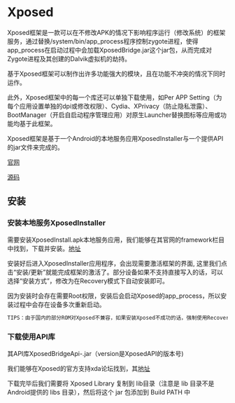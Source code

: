# Xposed
Xposed框架是一款可以在不修改APK的情况下影响程序运行（修改系统）的框架服务，通过替换/system/bin/app_process程序控制zygote进程，使得app_process在启动过程中会加载XposedBridge.jar这个jar包，从而完成对Zygote进程及其创建的Dalvik虚拟机的劫持。

基于Xposed框架可以制作出许多功能强大的模块，且在功能不冲突的情况下同时运作。

此外，Xposed框架中的每一个库还可以单独下载使用，如Per APP Setting（为每个应用设置单独的dpi或修改权限）、Cydia、XPrivacy（防止隐私泄露）、BootManager（开启自启动程序管理应用）对原生Launcher替换图标等应用或功能均基于此框架。

Xposed框架是基于一个Android的本地服务应用XposedInstaller与一个提供API 的jar文件来完成的。

[官网](https://repo.xposed.info/)

[源码](https://github.com/rovo89/Xposed)

## 安装

### 安装本地服务XposedInstaller 
需要安装XposedInstall.apk本地服务应用，我们能够在其官网的framework栏目中找到，下载并安装。[地址](http://repo.xposed.info/module/de.robv.android.xposed.installer)

安装好后进入XposedInstaller应用程序，会出现需要激活框架的界面, 这里我们点击“安装/更新”就能完成框架的激活了。部分设备如果不支持直接写入的话，可以选择“安装方式”，修改为在Recovery模式下自动安装即可。

因为安装时会存在需要Root权限，安装后会启动Xposed的app_process，所以安装过程中会存在设备多次重新启动。

```bash
TIPS：由于国内的部分ROM对Xposed不兼容，如果安装Xposed不成功的话，强制使用Recovery写入可能会造成设备反复重启而无法正常启动。
```

### 下载使用API库
其API库XposedBridgeApi-.jar（version是XposedAPI的版本号)

我们能够在Xposed的官方支持xda论坛找到，其[地址](http://forum.xda-developers.com/xposed/xposed-api-changelog-developer-news-t2714067)

下载完毕后我们需要将 Xposed Library 复制到 lib目录（注意是 lib 目录不是Android提供的 libs 目录），然后将这个 jar 包添加到 Build PATH 中